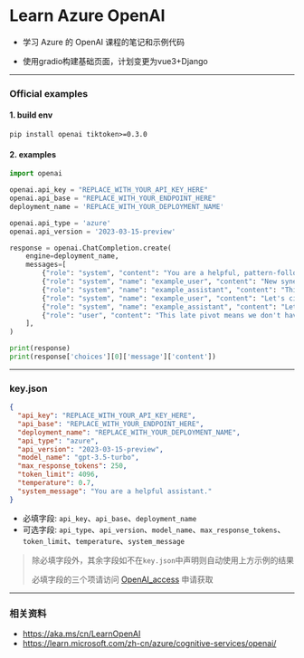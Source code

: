 # Learn Azure OpenAI

* 学习 Azure 的 OpenAI 课程的笔记和示例代码

* 使用gradio构建基础页面，计划变更为vue3+Django

---

### Official examples

#### 1. build env

```shell
pip install openai tiktoken>=0.3.0
```

#### 2. examples

```python
import openai

openai.api_key = "REPLACE_WITH_YOUR_API_KEY_HERE"
openai.api_base = "REPLACE_WITH_YOUR_ENDPOINT_HERE"
deployment_name = 'REPLACE_WITH_YOUR_DEPLOYMENT_NAME'

openai.api_type = 'azure'
openai.api_version = '2023-03-15-preview'

response = openai.ChatCompletion.create(
    engine=deployment_name,
    messages=[
        {"role": "system", "content": "You are a helpful, pattern-following assistant that translates corporate jargon into plain English."},
        {"role": "system", "name": "example_user", "content": "New synergies will help drive top-line growth."},
        {"role": "system", "name": "example_assistant", "content": "Things working well together will increase revenue."},
        {"role": "system", "name": "example_user", "content": "Let's circle back when we have more bandwidth to touch base on opportunities for increased leverage."},
        {"role": "system", "name": "example_assistant", "content": "Let's talk later when we're less busy about how to do better."},
        {"role": "user", "content": "This late pivot means we don't have time to boil the ocean for the client deliverable."},
    ],
)

print(response)
print(response['choices'][0]['message']['content'])
```

---

### key.json

```json
{
  "api_key": "REPLACE_WITH_YOUR_API_KEY_HERE",
  "api_base": "REPLACE_WITH_YOUR_ENDPOINT_HERE",
  "deployment_name": "REPLACE_WITH_YOUR_DEPLOYMENT_NAME",
  "api_type": "azure",
  "api_version": "2023-03-15-preview",
  "model_name": "gpt-3.5-turbo",
  "max_response_tokens": 250,
  "token_limit": 4096,
  "temperature": 0.7,
  "system_message": "You are a helpful assistant."
}
```

* 必填字段: `api_key`、`api_base`、`deployment_name`
* 可选字段: `api_type`、`api_version`、`model_name`、`max_response_tokens`、`token_limit`、`temperature`、`system_message`
> 除必填字段外，其余字段如不在`key.json`中声明则自动使用上方示例的结果
> 
> 必填字段的三个项请访问 [OpenAI_access](https://aka.ms/oai/access) 申请获取

---

### 相关资料

* https://aka.ms/cn/LearnOpenAI
* https://learn.microsoft.com/zh-cn/azure/cognitive-services/openai/